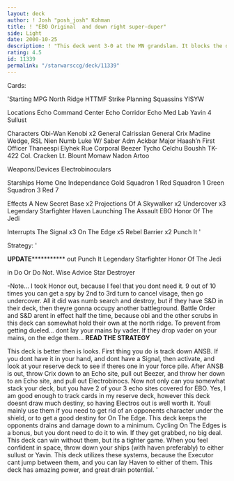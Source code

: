 ```yaml
---
layout: deck
author: ! Josh "posh_josh" Kohman
title: ! "EBO Original  and down right super-duper"
side: Light
date: 2000-10-25
description: ! "This deck went 3-0 at the MN grandslam.	It blocks the drains, and sets up drains in space..."
rating: 4.5
id: 11339
permalink: "/starwarsccg/deck/11339"
---
```

Cards: 

'Starting
MPG
North Ridge
HTTMF
Strike Planning
Squassins
YISYW

Locations
Echo Command Center
Echo Corridor
Echo Med Lab
Yavin 4
Sullust

Characters
Obi-Wan Kenobi	x2
General Calrissian
General Crix Madine
Wedge, RSL
Nien Numb
Luke W/ Saber
Adm Ackbar
Major Haash’n
First Officer Thaneespi
Elyhek Rue
Corporal Beezer
Tycho Celchu
Boushh
TK-422
Col. Cracken
Lt. Blount
Momaw Nadon
Artoo

Weapons/Devices
Electrobinoculars

Starships
Home One
Independance
Gold Squadron 1
Red Squadron 1
Green Squadron 3
Red 7

Effects
A New Secret Base  x2
Projections Of A Skywalker  x2
Undercover  x3
Legendary Starfighter
Haven
Launching The Assault
EBO
Honor Of The Jedi

Interrupts
The Signal  x3
On The Edge  x5
Rebel Barrier  x2
Punch It '

Strategy: '

****************UPDATE***************************
out  Punch It
      Legendary Starfighter
      Honor Of The Jedi

in   Do Or Do Not.
      Wise Advice
      Star Destroyer

-Note... I took Honor out, because I feel that you dont need it.  9 out of 10 times you can get a spy by 2nd to 3rd turn to cancel visage, then go undercover.	All it did was numb search and destroy, but if they have S&D in their deck, then theyre gonna occupy another battleground.  Battle Order and S&D arent in effect half the time, because obi and the other scrubs in this deck can somewhat hold their own at the north ridge.  To prevent from getting dueled... dont lay your mains by vader.	If they drop vader on your mains, on the edge them...
****************READ THE STRATEGY****************

This deck is better then is looks.  First thing you do is track down ANSB.  If you dont have it in your hand, and dont have a Signal, then activate, and look at your reserve deck to see if theres one in your force pile.
After ANSB is out, throw Crix down to an Echo site, pull out Beezer, and throw her down to an Echo site, and pull out Electrobinocs.  Now not only can you somewhat stack your deck, but you have 2 of your 3 echo sites covered for EBO.  Yes, I am good enough to track cards in my reserve deck, however this deck doesnt draw much destiny, so having Electros out is well worth it.  Youll mainly use them if you need to get rid of an opponents character under the shield, or to get a good destiny for On The Edge.
This deck keeps the opponents drains and damage down to a minimum.  Cycling On The Edges is a bonus, but you dont need to do it to win.  If they get grabbed, no big deal.  This deck can win without them, but its a tighter game.  When you feel confident in space, throw down your ships (with haven preferably) to either sullust or Yavin.  This deck utilizes these systems, because the Executor cant jump between them, and you can lay Haven to either of them.  This deck has amazing power, and great drain potential.
'
